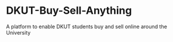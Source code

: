 # DKUT-Buy-Sell-Anything
A platform to enable DKUT students buy and sell online around the University
